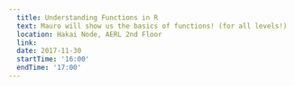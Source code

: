 ```yaml
---
  title: Understanding Functions in R
  text: Mauro will show us the basics of functions! (for all levels!)
  location: Hakai Node, AERL 2nd Floor
  link:
  date: 2017-11-30
  startTime: '16:00'
  endTime: '17:00'
---
```

  
